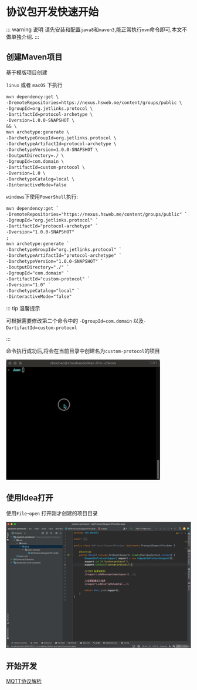# 协议包开发快速开始

::: warning 说明
请先安装和配置`java8`和`maven3`,能正常执行`mvn`命令即可,本文不做单独介绍. 
:::

## 创建Maven项目

基于模版项目创建

`linux` 或者 `macOS` 下执行
```shell
mvn dependency:get \
-DremoteRepositories=https://nexus.hsweb.me/content/groups/public \
-DgroupId=org.jetlinks.protocol \
-DartifactId=protocol-archetype \
-Dversion=1.0.0-SNAPSHOT \
&& \
mvn archetype:generate \
-DarchetypeGroupId=org.jetlinks.protocol \
-DarchetypeArtifactId=protocol-archetype \
-DarchetypeVersion=1.0.0-SNAPSHOT \
-DoutputDirectory=./ \
-DgroupId=com.domain \
-DartifactId=custom-protocol \
-Dversion=1.0 \
-DarchetypeCatalog=local \
-DinteractiveMode=false
```

`windows`下使用`PowerShell`执行:

```shell
mvn dependency:get `
-DremoteRepositories="https://nexus.hsweb.me/content/groups/public" `
-DgroupId="org.jetlinks.protocol" `
-DartifactId="protocol-archetype" `
-Dversion="1.0.0-SNAPSHOT" 
;
mvn archetype:generate `
-DarchetypeGroupId="org.jetlinks.protocol" `
-DarchetypeArtifactId="protocol-archetype" `
-DarchetypeVersion="1.0.0-SNAPSHOT" `
-DoutputDirectory="./" `
-DgroupId="com.domain" `
-DartifactId="custom-protocol" `
-Dversion="1.0" `
-DarchetypeCatalog="local" `
-DinteractiveMode="false"
```

::: tip 温馨提示

可根据需要修改第二个命令中的 `-DgroupId=com.domain`
以及`-DartifactId=custom-protocol`

:::

命令执行成功后,将会在当前目录中创建名为`custom-protocol`的项目

![创建项目](./create-project.gif)


## 使用Idea打开

使用`File`-`open` 打开刚才创建的项目目录

![打开](./open-idea.png)


## 开始开发

[MQTT协议解析](./mqtt.md)

<!-- [TCP协议解析](./tcp.md) -->

<!-- [HTTP协议解析](./http.md) -->
